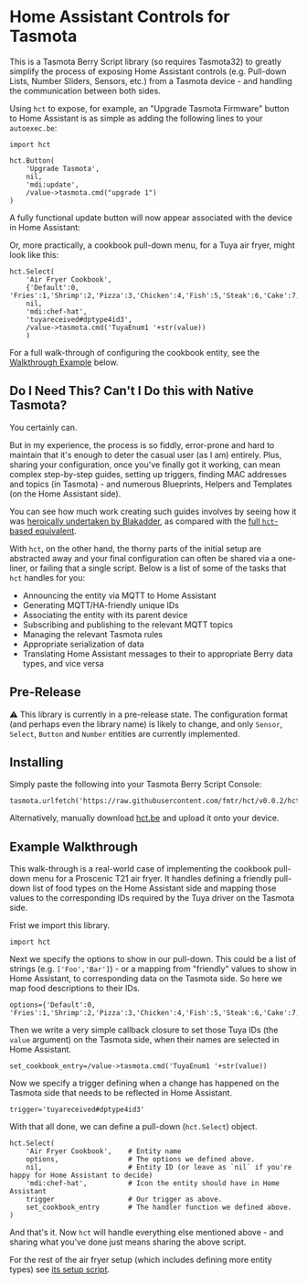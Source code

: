 # Home Assistant Controls for Tasmota

This is a Tasmota Berry Script library (so requires Tasmota32) to greatly simplify the process of exposing Home
Assistant controls (e.g. Pull-down Lists, Number Sliders, Sensors, etc.) from a Tasmota device - and handling the
communication between both sides.

Using `hct` to expose, for example, an "Upgrade Tasmota Firmware" button to Home Assistant is as simple as adding the
following lines to
your `autoexec.be`:

```be
import hct

hct.Button(        
    'Upgrade Tasmota',
    nil,
    'mdi:update',
    /value->tasmota.cmd("upgrade 1")
)
```

A fully functional update button will now appear associated with the device in Home Assistant:

Or, more practically, a cookbook pull-down menu, for a Tuya air fryer, might look like this:

```be
hct.Select(   
    'Air Fryer Cookbook',
    {'Default':0, 'Fries':1,'Shrimp':2,'Pizza':3,'Chicken':4,'Fish':5,'Steak':6,'Cake':7,'Bacon':8,'Preheat':9,'Custom':10},
    nil,
    'mdi:chef-hat',
    'tuyareceived#dptype4id3',
    /value->tasmota.cmd('TuyaEnum1 '+str(value))
    )  
```

For a full walk-through of configuring the cookbook entity, see the [Walkthrough Example](#example-walkthrough) below.

## Do I Need This? Can't I Do this with Native Tasmota?

You certainly can.

But in my experience, the process is so fiddly, error-prone and hard to maintain that it's enough to
deter the casual user (as I am) entirely. Plus, sharing your configuration, once you've finally got it working, can mean
complex step-by-step guides, setting up triggers, finding MAC addresses and topics (in Tasmota) - and numerous
Blueprints, Helpers and Templates (on the Home Assistant side).

You can see how much work creating such guides involves by seeing how it
was [heroically undertaken by Blakadder](https://blakadder.com/proscenic-in-home-assistant/), as
compared with the [full `hct`-based equivalent](/examples/proscenic_t21.be).

With `hct`, on the other hand, the thorny parts of the initial setup are abstracted away and your final configuration
can often be shared via a one-liner, or failing that a single script. Below is a list of some of the tasks that `hct`
handles for you:

* Announcing the entity via MQTT to Home Assistant
* Generating MQTT/HA-friendly unique IDs
* Associating the entity with its parent device
* Subscribing and publishing to the relevant MQTT topics
* Managing the relevant Tasmota rules
* Appropriate serialization of data
* Translating Home Assistant messages to their to appropriate Berry data types, and vice versa


## Pre-Release

:warning: This library is currently in a pre-release state. The configuration format (and perhaps even the library name)
is likely to change, and only `Sensor`, `Select`, `Button` and `Number` entities are currently implemented.

## Installing

Simply paste the following into your Tasmota Berry Script Console:
```be
tasmota.urlfetch('https://raw.githubusercontent.com/fmtr/hct/v0.0.2/hct.be','/hct.be')
```

Alternatively, manually download [hct.be](https://raw.githubusercontent.com/fmtr/hct/v0.0.2/hct.be) and upload it onto
your device.

## Example Walkthrough

This walk-through is a real-world case of implementing the cookbook pull-down menu for a Proscenic T21 air fryer. It
handles defining a friendly pull-down list of food types on the Home Assistant side and mapping those values to the
corresponding IDs required by the Tuya driver on the Tasmota side.

Frist we import this library.

```be
import hct
```

Next we specify the options to show in our pull-down. This could be a list of strings (e.g. `['Foo','Bar']`) - or a mapping from "friendly" values to show in Home Assistant, to corresponding data on the Tasmota side. So here we map food descriptions to their IDs.

```be
options={'Default':0, 'Fries':1,'Shrimp':2,'Pizza':3,'Chicken':4,'Fish':5,'Steak':6,'Cake':7,'Bacon':8,'Preheat':9,'Custom':10}
```

Then we write a very simple callback closure to set those Tuya IDs (the `value` argument) on the Tasmota side, when
their names are selected in Home Assistant.

```be   
set_cookbook_entry=/value->tasmota.cmd('TuyaEnum1 '+str(value))
```

Now we specify a trigger defining when a change has happened on the Tasmota side that needs to be reflected in Home Assistant.

```be
trigger='tuyareceived#dptype4id3'
```

With that all done, we can define a pull-down (`hct.Select`) object.

```be
hct.Select(   
    'Air Fryer Cookbook',    # Entity name   
    options,                 # The options we defined above.
    nil,                     # Entity ID (or leave as `nil` if you're happy for Home Assistant to decide)
    'mdi:chef-hat',          # Icon the entity should have in Home Assistant    
    trigger                  # Our trigger as above.  
    set_cookbook_entry       # The handler function we defined above.
)
```

And that's it. Now `hct` will handle everything else mentioned above - and sharing what you've done just means sharing
the above script.

For the rest of the air fryer setup (which includes defining more entity types)
see [its setup script](examples/proscenic_t21.be).